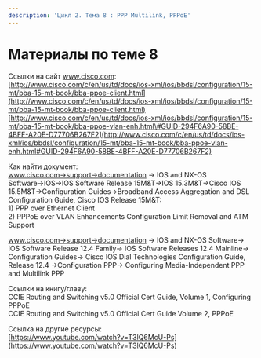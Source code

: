 ```yaml
---
description: 'Цикл 2. Тема 8 : PPP Multilink, PPPoE'
---
```


# Материалы по теме 8

Ссылки на сайт www.cisco.com:  
[http://www.cisco.com/c/en/us/td/docs/ios-xml/ios/bbdsl/configuration/15-mt/bba-15-mt-book/bba-ppoe-client.html](http://www.cisco.com/c/en/us/td/docs/ios-xml/ios/bbdsl/configuration/15-mt/bba-15-mt-book/bba-ppoe-client.html)  
[http://www.cisco.com/c/en/us/td/docs/ios-xml/ios/bbdsl/configuration/15-mt/bba-15-mt-book/bba-ppoe-vlan-enh.html\#GUID-294F6A90-58BE-4BFF-A20E-D77706B267F2](http://www.cisco.com/c/en/us/td/docs/ios-xml/ios/bbdsl/configuration/15-mt/bba-15-mt-book/bba-ppoe-vlan-enh.html#GUID-294F6A90-58BE-4BFF-A20E-D77706B267F2)

Как найти документ:  
www.cisco.com→support→documentation → IOS and NX-OS Software→IOS→IOS Software Release 15M&T→IOS 15.3M&T→Cisco IOS 15.5M&T→Configuration Guides→Broadband Access Aggregation and DSL Configuration Guide, Cisco IOS Release 15M&T:  
1\) PPP over Ethernet Client  
2\) PPPoE over VLAN Enhancements Configuration Limit Removal and ATM Support

www.cisco.com→support→documentation → IOS and NX-OS Software→ IOS Software Release 12.4 Family→ IOS Software Releases 12.4 Mainline→ Configuration Guides→ Cisco IOS Dial Technologies Configuration Guide, Release 12.4 →Configuration PPP→ Configuring Media-Independent PPP and Multilink PPP

Ссылки на книгу/главу:  
CCIE Routing and Switching v5.0 Official Cert Guide, Volume 1, Configuring PPPoE  
CCIE Routing and Switching v5.0 Official Cert Guide Volume 2, PPPoE

Ссылка на другие ресурсы:  
[https://www.youtube.com/watch?v=T3lQ6McU-Ps](https://www.youtube.com/watch?v=T3lQ6McU-Ps)  
  


